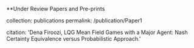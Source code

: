**Under Review Papers and Pre-prints

<!---title: "Paper Title Number 1"-->
collection: publications
permalink: /publication/Paper1
<!---excerpt: 'This paper is about the number 1. The number 2 is left for future work.'-->
<!---date: 2009-10-01-->
<!---venue: 'Journal 1'-->
<!---paperurl: 'http://academicpages.github.io/files/paper1.pdf'-->
citation: 'Dena Firoozi, LQG Mean Field Games with a Major Agent: Nash Certainty Equivalence versus Probabilistic Approach.'
<!---This paper is about the number 1. The number 2 is left for future work.-->
<!---[Download paper here](http://academicpages.github.io/files/paper1.pdf)-->
<!---Recommended citation: -->

